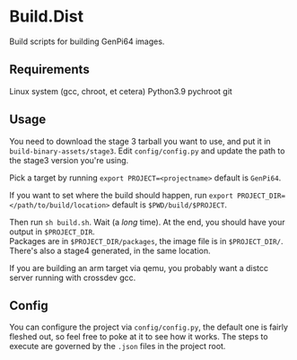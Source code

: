 # Build.Dist
Build scripts for building GenPi64 images.

## Requirements
Linux system (gcc, chroot, et cetera)
Python3.9
pychroot
git


## Usage

You need to download the stage 3 tarball you want to use, and put it in `build-binary-assets/stage3`.
Edit `config/config.py` and update the path to the stage3 version you're using.

Pick a target by running
`export PROJECT=<projectname>` 
default is `GenPi64`.  

If you want to set where the build should happen, run
`export PROJECT_DIR=</path/to/build/location>`
default is `$PWD/build/$PROJECT`.

Then run `sh build.sh`.  Wait (a *long* time).  At the end, you should have your output in `$PROJECT_DIR`.  
Packages are in `$PROJECT_DIR/packages`, the image file is in `$PROJECT_DIR/`.  There's also a stage4 generated, 
in the same location.

If you are building an arm target via qemu, you probably want a distcc server running with crossdev gcc.  

## Config

You can configure the project via `config/config.py`, the default one is fairly fleshed out, so feel free to poke at it to see how it works.
The steps to execute are governed by the `.json` files in the project root.
